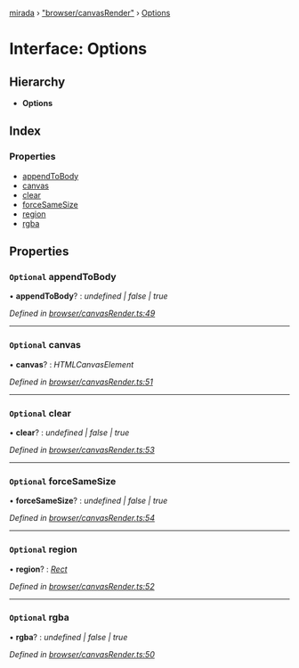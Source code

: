 [mirada](../README.md) › ["browser/canvasRender"](../modules/_browser_canvasrender_.md) › [Options](_browser_canvasrender_.options.md)

# Interface: Options


## Hierarchy

* **Options**

## Index

### Properties

* [appendToBody](_browser_canvasrender_.options.md#optional-appendtobody)
* [canvas](_browser_canvasrender_.options.md#optional-canvas)
* [clear](_browser_canvasrender_.options.md#optional-clear)
* [forceSameSize](_browser_canvasrender_.options.md#optional-forcesamesize)
* [region](_browser_canvasrender_.options.md#optional-region)
* [rgba](_browser_canvasrender_.options.md#optional-rgba)

## Properties

### `Optional` appendToBody

• **appendToBody**? : *undefined | false | true*

*Defined in [browser/canvasRender.ts:49](https://github.com/cancerberoSgx/mirada/blob/f0c0267/mirada/src/browser/canvasRender.ts#L49)*

___

### `Optional` canvas

• **canvas**? : *HTMLCanvasElement*

*Defined in [browser/canvasRender.ts:51](https://github.com/cancerberoSgx/mirada/blob/f0c0267/mirada/src/browser/canvasRender.ts#L51)*

___

### `Optional` clear

• **clear**? : *undefined | false | true*

*Defined in [browser/canvasRender.ts:53](https://github.com/cancerberoSgx/mirada/blob/f0c0267/mirada/src/browser/canvasRender.ts#L53)*

___

### `Optional` forceSameSize

• **forceSameSize**? : *undefined | false | true*

*Defined in [browser/canvasRender.ts:54](https://github.com/cancerberoSgx/mirada/blob/f0c0267/mirada/src/browser/canvasRender.ts#L54)*

___

### `Optional` region

• **region**? : *[Rect](../classes/_types_opencv__hacks_.rect.md)*

*Defined in [browser/canvasRender.ts:52](https://github.com/cancerberoSgx/mirada/blob/f0c0267/mirada/src/browser/canvasRender.ts#L52)*

___

### `Optional` rgba

• **rgba**? : *undefined | false | true*

*Defined in [browser/canvasRender.ts:50](https://github.com/cancerberoSgx/mirada/blob/f0c0267/mirada/src/browser/canvasRender.ts#L50)*